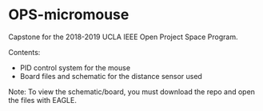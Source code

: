 # OPS-micromouse
Capstone for the 2018-2019 UCLA IEEE Open Project Space Program. 

Contents:
- PID control system for the mouse
- Board files and schematic for the distance sensor used

Note: To view the schematic/board, you must download the repo and open the files with EAGLE.
